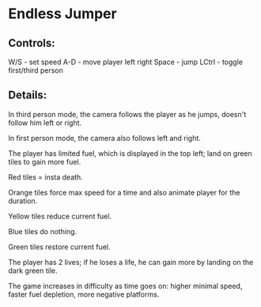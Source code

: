 # Endless Jumper
 
## Controls:
W/S - set speed
A-D - move player left right
Space - jump
LCtrl - toggle first/third person

## Details:
In third person mode, the camera follows the player as he jumps, doesn't follow him left or right.

In first person mode, the camera also follows left and right.

The player has limited fuel, which is displayed in the top left; land on green tiles to gain more fuel.

Red tiles = insta death.

Orange tiles force max speed for a time and also animate player for the duration.

Yellow tiles reduce current fuel.

Blue tiles do nothing.

Green tiles restore current fuel.

The player has 2 lives; if he loses a life, he can gain more by landing on the dark green tile.

The game increases in difficulty as time goes on: higher minimal speed, faster fuel depletion, more negative platforms.


